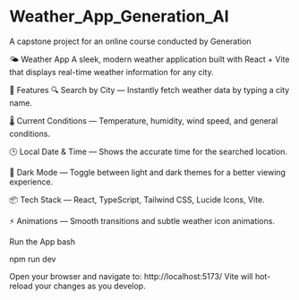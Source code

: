 # Weather_App_Generation_AI
A capstone project for an online course conducted by Generation

🌤️ Weather App
A sleek, modern weather application built with React + Vite that displays real-time weather information for any city.

🚀 Features
🔍 Search by City — Instantly fetch weather data by typing a city name.

🌡️ Current Conditions — Temperature, humidity, wind speed, and general conditions.

🕒 Local Date & Time — Shows the accurate time for the searched location.

🌙 Dark Mode — Toggle between light and dark themes for a better viewing experience.

📦 Tech Stack — React, TypeScript, Tailwind CSS, Lucide Icons, Vite.

⚡ Animations — Smooth transitions and subtle weather icon animations.

Run the App
bash

npm run dev

Open your browser and navigate to:
http://localhost:5173/
Vite will hot-reload your changes as you develop.
